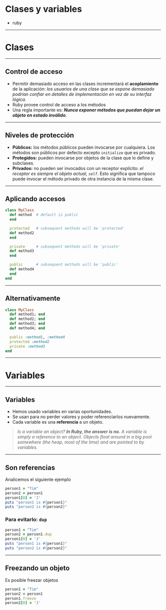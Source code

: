 # Clases y variables

<div class="main-list">

* ruby

</div>

----

# Clases

----
## Control de acceso

* Permitir demasiado acceso en las clases incrementará el **acoplamiento** de
  la aplicación: _los usuarios de una clase que se expone demasiado podrían confiar en
    detalles de implementación en vez de su interfaz lógica._
* Ruby provee control de acceso a los métodos
* Una regla importante es: **_Nunca exponer métodos que puedan dejar un objeto
  en estado inválido_**.

----

## Niveles de protección
* **Públicos:** los métodos públicos pueden invocarse por cualquiera. Los
  métodos son públicos por defecto excepto `initialize` que es privado.
* **Protegidos:** pueden invocarse por objetos de la clase que lo define y
  subclases.
* **Privados:** no pueden ser invocados con un receptor explícito:
  _el receptor es siempre el objeto actual, `self`_. Esto
  significa que tampoco puede invocar el método privado de otra instancia de la
  misma clase.

----
## Aplicando accesos

```ruby
class MyClass
  def method  # default is public
  end

  protected   # subsequent methods will be 'protected'
  def method2
  end

  private     # subsequent methods will be 'private'
  def method3
  end

  public      # subsequent methods will be 'public'
  def method4
  end
end
```
----
## Alternativamente

```ruby
class MyClass
  def method1; end
  def method2; end
  def method3; end
  def method4; end

  public :method1, :method4
  protected :method2
  private :method3
end
```

----

# Variables

----
## Variables
* Hemos usado variables en varias oportunidades.
* Se usan para no perder valores y poder referenciarlos nuevamente.
* Cada variable es una **referencia** a un objeto.

> *Is a variable an object?* ***In Ruby, the answer is no.*** *A variable is simply a
> reference to an object. Objects float around in a big pool somewhere (the heap, most of the
> time) and are pointed to by variables.*

----

## Son referencias

Analicemos el siguiente ejemplo

```ruby
person1 = "Tim"
person2 = person1
person1[0] = 'J'
puts "person1 is #{person1}"
puts "person2 is #{person2}"
```

### Para evitarlo: `dup`

```ruby
person1 = "Tim"
person2 = person1.dup
person1[0] = 'J'
puts "person1 is #{person1}"
puts "person2 is #{person2}"
```
----

## Freezando un objeto

Es posible freezar objetos

```ruby
person1 = "Tim"
person2 = person1
person1.freeze
person2[0] = 'J'
```


